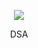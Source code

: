 <p align="center">
<img src="https://media.tenor.com/yl4V3Wcd80YAAAAC/kasumi-nakasu-kasumi.gif"/>
</p>

<p align="center">
DSA
</p>
